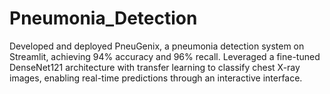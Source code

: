 # Pneumonia_Detection
Developed and deployed PneuGenix, a pneumonia detection system on Streamlit, achieving 94% accuracy and 96% recall. Leveraged a fine-tuned DenseNet121 architecture with transfer learning to classify chest X-ray images, enabling real-time predictions through an interactive interface.
